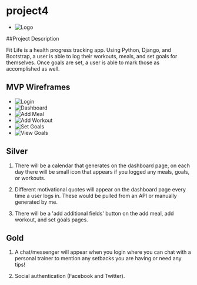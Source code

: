 # project4
- ![Logo](https://res.cloudinary.com/drz8x4anh/image/upload/v1581964574/FL%20Logo.png)

##Project Description

Fit Life is a health progress tracking app. Using Python, Django, and Bootstrap, a user is able to log their workouts, meals, and set goals for themselves. Once goals are set, a user is able to mark those as accomplished as well.

## MVP Wireframes

- ![Login](https://res.cloudinary.com/drz8x4anh/image/upload/v1581963478/FL%20homepage.png)
- ![Dashboard](https://res.cloudinary.com/drz8x4anh/image/upload/v1581963859/FL%20Dashboard.png)
- ![Add Meal](https://res.cloudinary.com/drz8x4anh/image/upload/v1581964085/FL%20Add%20A%20Meal.png)
- ![Add Workout](https://res.cloudinary.com/drz8x4anh/image/upload/v1581964177/FL%20Add%20Workout.png)
- ![Set Goals](https://res.cloudinary.com/drz8x4anh/image/upload/v1581964311/FL%20Set%20Goals.png)
- ![View Goals](https://res.cloudinary.com/drz8x4anh/image/upload/v1581964727/FL%20View%20Goals.png)

## Silver
1. There will be a calendar that generates on the dashboard page, on each day there will be small icon that appears if you logged any meals, goals, or workouts.

2. Different motivational quotes will appear on the dashboard page every time a user logs in. These would be pulled from an API or manually generated by me.

3. There will be a 'add additional fields' button on the add meal, add workout, and set goals pages.


## Gold
1. A chat/messenger will appear when you login where you can chat with a personal trainer to mention any setbacks you are having or need any tips!

2. Social authentication (Facebook and Twitter).

